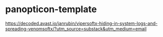 # panopticon-template

https://decoded.avast.io/janrubin/vipersoftx-hiding-in-system-logs-and-spreading-venomsoftx/?utm_source=substack&utm_medium=email
